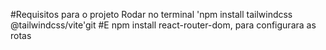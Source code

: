 #Requisitos para o projeto Rodar no terminal 'npm install tailwindcss @tailwindcss/vite'git 
#E npm install react-router-dom, para configurara as rotas